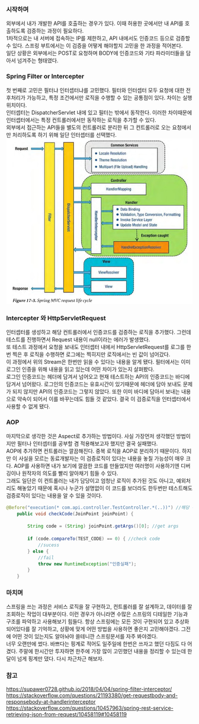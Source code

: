 ### 시작하며
외부에서 내가 개발한 API를 호출하는 경우가 있다. 이때 허용한 곳에서만 내 API를 호출하도록 검증하는 과정이 필요하다.  
1차적으로는 내 서버에 접속하는 IP를 제한하고, API 내에서도 인증코드 등으로 검증할 수 있다. 스프링 부트에서는 이 검증을 어떻게 해야할지 고민을 한 과정을 적어본다.  
일단 상황은 외부에서는 POST로 요청하며 BODY에 인증코드와 기타 파라미터들을 담아서 넘겨주는 형태였다.

### Spring Filter or Intercepter
첫 번째로 고민은 필터냐 인터셉터냐를 고민했다. 필터와 인터셉터 모두 요청에 대한 전후처리가 가능하고, 특정 조건에서만 로직을 수행할 수 있는 공통점이 있다. 차이는 실행 위치이다.  
인터셉터는 DispatcherServlet 내에 있고 필터는 밖에서 동작한다. 이러한 차이때문에 인터셉터에서는 특정 컨트롤러에서만 동작하는 로직을 추가할 수 있다.  
외부에서 접근하는 API들을 별도의 컨트롤러로 분리한 뒤 그 컨트롤러로 오는 요청에서만 처리하도록 하기 위해 일단 인터셉터를 선택했다.  
![lifecycle](spring-request-lifecycle.jpg)

### Intercepter 와 HttpServletRequest
인터셉터를 생성하고 해당 컨트롤러에서 인증코드를 검증하는 로직을 추가했다. 그런데 테스트를 진행하면서 Request 내용이 null이라는 에러가 발생했다.  
또 테스트 과정에서 요청을 보내도 인터셉터 내에서 HttpServletRequest를 로그를 한번 찍은 후 로직을 수행하면 로그에는 찍히지만 로직에서는 빈 값이 넘어갔다.  
이 과정에서 위의 Stream은 한번만 읽을 수 있다는 내용을 알게 됐다. 필터에서는 이미 로그인 인증을 위해 내용을 읽고 있는데 어떤 차이가 있는지 살펴봤다.  
로그인 인증코드는 헤더에 담겨서 넘어오고 현재 테스트하는 API의 인증코드는 바디에 담겨서 넘어왔다. 로그인의 인증코드는 유효시간이 있기때문에 헤더에 담아 보내도 문제가 되지 않지만 API의 인증코드는 그렇지 않았다. 또한 이미 바디에 담아서 보내는 내용으로 약속이 되어서 이를 바꾸는데도 힘들 것 같았다. 결국 이 검증로직을 인터셉터에서 사용할 수 없게 됐다.

### AOP
마지막으로 생각한 것은 Aspect로 추가하는 방법이다. 사실 가장먼저 생각했던 방법이지만 필터나 인터셉터를 공부할 겸 적용해보고자 했지만 결국 실패했다.  
AOP에 추가하면 컨트롤러는 깔끔해진다. 중복 로직을 AOP로 분리하기 때문이다. 하지만 이 사실을 모르는 동료개발자는 이 검증로직이 있다는 내용을 놓칠 가능성이 매우 크다. AOP를 사용하면 내가 보기에 깔끔한 코드를 만들었지만 여러명이 사용하기엔 디버깅이나 원작자의 의도를 빨리 알아채기 힘들 수 있다.  
그래도 일단은 이 컨트롤러는 내가 담당이고 엄청난 로직이 추가된 것도 아니고, 예외처리도 해놓았기 때문에 혹시나 누군가 설명없이 이 코드를 보더라도 한두번만 테스트해도 검증로직이 있다는 내용을 알 수 있을 것이다.  
```java
@Before("execution(* com.api.controller.TestController.*(..))") //해당 컨드롤러에 있는 모든 API실행 전에 수행
    public void checkCode(JoinPoint joinPoint) {

        String code = (String) joinPoint.getArgs()[0]; //get args

        if (code.compareTo(TEST_CODE) == 0) { //check code
            //sucess
        } else {
            //fail
            throw new RuntimeException("인증실패");
        }
    }
```

### 마치며
스프링을 쓰는 과정은 서비스 로직을 잘 구현하고, 컨트롤러를 잘 설계하고, 데이터를 잘 조회하는 작업이 대부분이다. 이런 경우가 아니라면 수많은 스프링의 디테일한 기능과 구조를 파악하고 사용해보기 힘들다. 항상 스프링에는 모든 것이 구현되어 있고 추상화 되어있다를 잘 기억하고, 상황에 맞게 어떤 방법을 사용하면 좋은지 고민해야겠다. 그전에 어떤 것이 있는지도 알아놔야 쓸테니깐 스프링문서를 자주 봐야겠다.  
너무 오랜만에 썼다. 바쁘다는 핑계로 적어도 일주일에 한번은 쓰자고 했던 다짐도 다 어겼다. 주말에 한시간만 투자하면 한주에 가장 많이 고민했던 내용을 정리할 수 있는데 한달이 넘게 핑계만 댔다. 다시 차근차근 해보자.

### 참고
https://supawer0728.github.io/2018/04/04/spring-filter-interceptor/  
https://stackoverflow.com/questions/21193380/get-requestbody-and-responsebody-at-handlerinterceptor  
https://stackoverflow.com/questions/10457963/spring-rest-service-retrieving-json-from-request/10458119#10458119  